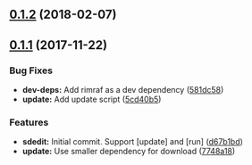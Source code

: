 <a name="0.1.2"></a>
## [0.1.2](https://github.com/nicojs/node-sdedit/compare/v0.1.1...v0.1.2) (2018-02-07)



<a name="0.1.1"></a>
## [0.1.1](https://github.com/nicojs/node-sdedit/compare/d67b1bd...v0.1.1) (2017-11-22)


### Bug Fixes

* **dev-deps:** Add rimraf as a dev dependency ([581dc58](https://github.com/nicojs/node-sdedit/commit/581dc58))
* **update:** Add update script ([5cd40b5](https://github.com/nicojs/node-sdedit/commit/5cd40b5))


### Features

* **sdedit:** Initial commit. Support [update] and [run] ([d67b1bd](https://github.com/nicojs/node-sdedit/commit/d67b1bd))
* **update:** Use smaller dependency for download ([7748a18](https://github.com/nicojs/node-sdedit/commit/7748a18))



